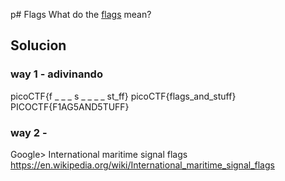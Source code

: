 
p# Flags
What do the [flags](https://jupiter.challenges.picoctf.org/static/fbeb5f9040d62b18878d199cdda2d253/flag.png) mean?

## Solucion

### way 1 - adivinando
picoCTF{f _ _ _ s _ _ _ _ st_ff}
picoCTF{flags_and_stuff}
PICOCTF{F1AG5AND5TUFF}

### way 2 - 
Google> International maritime signal flags
https://en.wikipedia.org/wiki/International_maritime_signal_flags



